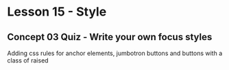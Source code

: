 # Lesson 15 - Style

## Concept 03 Quiz - Write your own focus styles

Adding css rules for anchor elements, jumbotron buttons and buttons with a class of raised